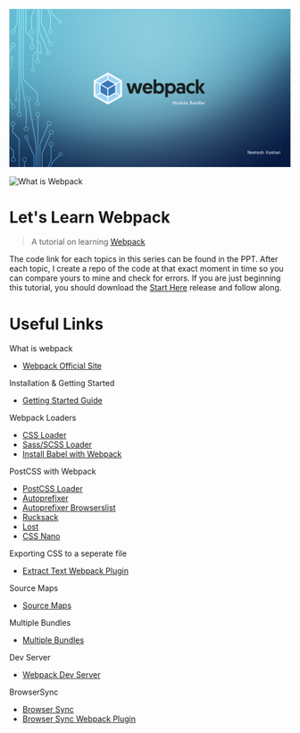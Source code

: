 ![Webpack Module Bundler](https://raw.githubusercontent.com/Neetesh971645/learn-webpack/master/learn-wepack.png)

![What is Webpack](https://github.com/Neetesh971645/learn-webpack)

# Let's Learn Webpack

> A tutorial on learning [Webpack](https://webpack.js.org)

The code link for each topics in this series can be found in the PPT. After each topic, I create a repo of the code at that exact moment in time so you can compare yours to mine and check for errors. If you are just beginning this tutorial, you should download the [Start Here](https://github.com/Neetesh971645/learn-webpack/blob/master/learn-webpack_v1.0.zip) release and follow along.

# Useful Links


What is webpack
  - [Webpack Official Site](https://webpack.js.org/)

Installation & Getting Started
  - [Getting Started Guide](https://webpack.js.org/guides/getting-started/)

Webpack Loaders
  - [CSS Loader](https://webpack.js.org/guides/asset-management/)
  - [Sass/SCSS Loader](https://webpack.js.org/loaders/sass-loader/)
  - [Install Babel with Webpack](https://babeljs.io/docs/setup/#installation)

PostCSS with Webpack
  - [PostCSS Loader](https://webpack.js.org/loaders/postcss-loader/)
  - [Autoprefixer](https://github.com/postcss/autoprefixer)
  - [Autoprefixer Browserslist](https://github.com/ai/browserslist#queries)
  - [Rucksack](https://www.rucksackcss.org/)
  - [Lost](http://lostgrid.org/)
  - [CSS Nano](http://cssnano.co/)

Exporting CSS to a seperate file
  - [Extract Text Webpack Plugin](https://webpack.js.org/plugins/extract-text-webpack-plugin/)

Source Maps
  - [Source Maps](https://webpack.js.org/guides/development/#using-source-maps)

Multiple Bundles
  - [Multiple Bundles](https://webpack.js.org/guides/output-management/)

Dev Server
  - [Webpack Dev Server](https://webpack.js.org/guides/development/#using-webpack-dev-server)

BrowserSync
  - [Browser Sync](https://www.browsersync.io/)
  - [Browser Sync Webpack Plugin](https://github.com/Neetesh971645/browsersync)